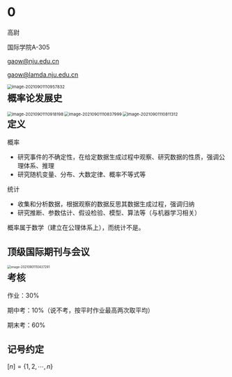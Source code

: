 # 0

高尉

国际学院A-305

gaow@nju.edu.cn

gaow@lamda.nju.edu.cn

<img src="C:\Users\10643\AppData\Roaming\Typora\typora-user-images\image-20210901110957832.png" align="left" alt="image-20210901110957832" style="zoom:67%;" />

## 概率论发展史

<img src="C:\Users\10643\AppData\Roaming\Typora\typora-user-images\image-20210901110918198.png" align="left" alt="image-20210901110918198" style="zoom:67%;" />

<img src="C:\Users\10643\AppData\Roaming\Typora\typora-user-images\image-20210901110837999.png" align="left" alt="image-20210901110837999" style="zoom:67%;" />

<img src="C:\Users\10643\AppData\Roaming\Typora\typora-user-images\image-20210901110811312.png" align="left" alt="image-20210901110811312" style="zoom:67%;" />

## 定义

概率

* 研究事件的不确定性，在给定数据生成过程中观察、研究数据的性质，强调公理体系、推理
* 研究随机变量、分布、大数定律、概率不等式等

统计

* 收集和分析数据，根据观察的数据反思其数据生成过程，强调归纳
* 研究推断、参数估计、假设检验、模型、算法等（与机器学习相关）

概率属于数学（建立在公理体系上），而统计不是。

## 顶级国际期刊与会议

<img src="C:\Users\10643\AppData\Roaming\Typora\typora-user-images\image-20210901110437291.png" align="left" alt="image-20210901110437291" style="zoom:50%;" />

## 考核

作业：30%

期中考：10%（说不考，按平时作业最高两次取平均）

期末考：60%

## 记号约定

$[n]=\{1,2,\cdots,n\}$

